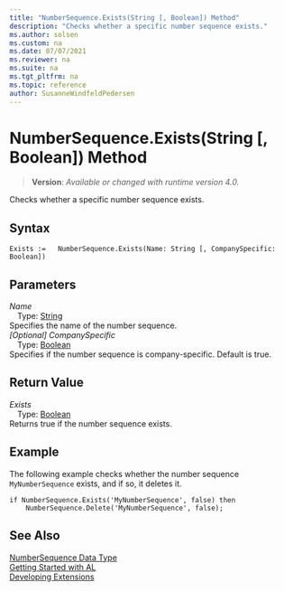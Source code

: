```yaml
---
title: "NumberSequence.Exists(String [, Boolean]) Method"
description: "Checks whether a specific number sequence exists."
ms.author: solsen
ms.custom: na
ms.date: 07/07/2021
ms.reviewer: na
ms.suite: na
ms.tgt_pltfrm: na
ms.topic: reference
author: SusanneWindfeldPedersen
---
```

[//]: # (START>DO_NOT_EDIT)
[//]: # (IMPORTANT:Do not edit any of the content between here and the END>DO_NOT_EDIT.)
[//]: # (Any modifications should be made in the .xml files in the ModernDev repo.)
# NumberSequence.Exists(String [, Boolean]) Method
> **Version**: _Available or changed with runtime version 4.0._

Checks whether a specific number sequence exists.


## Syntax
```AL
Exists :=   NumberSequence.Exists(Name: String [, CompanySpecific: Boolean])
```
## Parameters
*Name*  
&emsp;Type: [String](../string/string-data-type.md)  
Specifies the name of the number sequence.  
*[Optional] CompanySpecific*  
&emsp;Type: [Boolean](../boolean/boolean-data-type.md)  
Specifies if the number sequence is company-specific. Default is true.  


## Return Value
*Exists*  
&emsp;Type: [Boolean](../boolean/boolean-data-type.md)  
Returns true if the number sequence exists.


[//]: # (IMPORTANT: END>DO_NOT_EDIT)

## Example
The following example checks whether the number sequence `MyNumberSequence` exists, and if so, it deletes it.
 
```al
if NumberSequence.Exists('MyNumberSequence', false) then
    NumberSequence.Delete('MyNumberSequence', false);
```
## See Also
[NumberSequence Data Type](numbersequence-data-type.md)  
[Getting Started with AL](../../devenv-get-started.md)  
[Developing Extensions](../../devenv-dev-overview.md)
